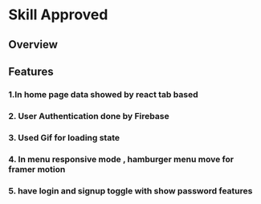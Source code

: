 # Skill Approved

## Overview

## Features

### 1.In home page data showed by react tab based

### 2. User Authentication done by Firebase

### 3. Used Gif for loading state

### 4. In menu responsive mode , hamburger menu move for framer motion

### 5. have login and signup toggle with show password features
